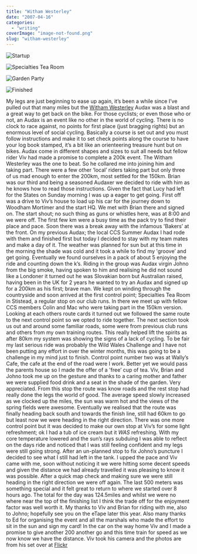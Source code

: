 ```yaml
---
title: "Witham Westerley"
date: "2007-04-16"
categories: 
  - "writing"
coverImage: "image-not-found.png"
slug: "witham-westerley"
---
```


![Startup](/images/461145115_962f1c205d_m.jpg)

![Specialties Tea Room](/images/461145845_75f5c50bb0_m.jpg)

![Garden Party](/images/461147555_3ae6cad48a_m.jpg)

![Finished](/images/461140528_159442e220_m.jpg)

My legs are just beginning to ease up again, it’s been a while since I’ve pulled out that many miles but the [Witham Westerley](http://www.aukweb.net/cal/calsolo.php?Ride=07-715) Audax was a blast and a great way to get back on the bike. For those cyclists; or even those who or not, an Audax is an event like no other in the world of cycling. There is no clock to race against, no points for first place (just bragging rights) but an enormous level of social cycling. Basically a course is set out and you must follow instructions and make it to set check points along the course to have your log book stamped, it’s a bit like an orienteering treasure hunt but on bikes. Audax come in different shapes and sizes to suit all needs but fellow rider Viv had made a promise to complete a 200k event. The Witham Westerley was the one to beat. So he collared me into joining him and taking part. There were a few other ‘local’ riders taking part but only three of us mad enough to enter the 200km, most settled for the 150km. Brian was our third and being a seasoned Audaxer we decided to ride with him as he knows how to read those instructions. Given the fact that Lucy had left for the States on Sunday morning I was up a eager to get going. First off was a drive to Viv’s house to load up his car for the journey down to Woodham Mortimer and the start HQ. We met with Brian there and signed on. The start shout; no such thing as guns or whistles here, was at 8:00 and we were off. The first few km were a busy time as the pack try to find their place and pace. Soon there was a break away with the infamous 'Bakers’ at the front. On my previous Audax; the local CCS Summer Audax I had rode with them and finished first but today I decided to stay with my team mates and make a day of it. The weather was planned for sun but at this time in the morning the shade was cold and it took a while to find my 'groove’ and get going. Eventually we found ourselves in a pack of about 5 enjoying the ride and counting down the k’s. Riding in the group was Audax virgin Johno from the big smoke, having spoken to him and realising he did not sound like a Londoner it turned out he was Slovakian born but Australian raised, having been in the UK for 2 years he wanted to try an Audax and signed up for a 200km as his first; brave man. We kept on winding through the countryside and soon arrived at the first control point; Specialties Tea Room in Stistead, a regular stop on our club runs. In there we meet up with fellow CCS members Colin and Mac who were taking part in the 150km version. Looking at each others route cards it turned out we followed the same route to the next control point so we opted to ride together. The next section took us out and around some familiar roads, some were from previous club runs and others from my own training routes. This really helped lift the spirits as after 80km my system was showing the signs of a lack of cycling. To be fair my last serious ride was probably the Wild Wales Challenge and I have not been putting any effort in over the winter months, this was going to be a challenge in my mind just to finish. Control point number two was at Wally’s Cafe, the cafe at the end of the road were I work. Better yet we would pass the parents house so I made the offer of a 'free’ cup of tea. Viv, Brian and Johno took me up on the gesture and thanks to a caring mother and father we were supplied food drink and a seat in the shade of the garden. Very appreciated. From this stop the route was know roads and the rest stop had really done the legs the world of good. The average speed slowly increased as we clocked up the miles, the sun was warm hot and the views of the spring fields were awesome. Eventually we realised that the route was finally heading back south and towards the finish line, still had 60km to go but least now we were heading in the right direction. There was one more control point but it was decided to make our own stop at Viv’s for some light refreshment; ok I had a tub of ice cream but it _WAS_ refreshing. With my core temperature lowered and the sun’s rays subduing I was able to reflect on the days ride and noticed that I was still feeling confident and my legs were still going strong. After an un-planned stop to fix Johno’s puncture I decided to see what I still had left in the tank. I upped the pace and Viv came with me, soon without noticing it we were hitting some decent speeds and given the distance we had already travelled it was pleasing to know it was possible. After a quick map check and making sure we were still heading in the right direction we were off again. The last 500 meters was something special and it felt great to return to where we started over 8 hours ago. The total for the day was 124.5miles and whilst we were no where near the top of the finishing list I think the trade off for the enjoyment factor was well worth it. My thanks to Viv and Brian for riding with me, also to Johno; hopefully see you on the eTape later this year. Also many thanks to Ed for organising the event and all the marshals who made the effort to sit in the sun and sign my card! In the car on the way home Viv and I made a promise to give another 200 another go and this time train for speed as we now know we have the distance. Viv took his camera and the photos are from his set over at [Flickr](http://www.flickr.com/photos/lythgo/sets/72157600081574798/)
